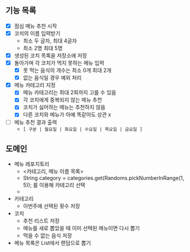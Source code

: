 ## 기능 목록
- [x] 점심 메뉴 추천 시작
- [x] 코치의 이름 입력받기 
    - 최소 두 글자, 최대 4글자
    - 최소 2명 최대 5명
- [x] 생성된 코치 목록을 저장소에 저장
- [x] 돌아가며 각 코치가 먹지 못하는 메뉴 입력
    - [x] 못 먹는 음식의 개수는 최소 0개 최대 2개
    - [x] 없는 음식일 경우 예외 처리
- [x] 메뉴 카테고리 지정
  - [x] 메뉴 카테고리는 최대 2회까지 고를 수 있음
  - [x] 각 코치에게 중복되지 않는 메뉴 추천
  - [x] 코치가 싫어하는 메뉴는 추천하지 않음
  - [x] 다른 코치와 메뉴가 아예 똑같아도 상관 x
- [ ] 메뉴 추천 결과 출력
    - `[ 구분 | 월요일 | 화요일 | 수요일 | 목요일 | 금요일 ]`


## 도메인
- 메뉴 레포지토리
    - <카테고리, 메뉴 이름 목록>
    - String category = categories.get(Randoms.pickNumberInRange(1, 5)); 를 이용해 카테고리 선택
    - 
- 카테고리
    - 이번주에 선택된 횟수 저장
- 코치
    - 추천 리스트 저장
    - 메뉴를 새로 뽑았을 때 이미 선택된 메뉴이면 다시 뽑기
    - 먹을 수 없는 음식 저장
- 메뉴 목록은 List<String>에서 랜덤으로 뽑기